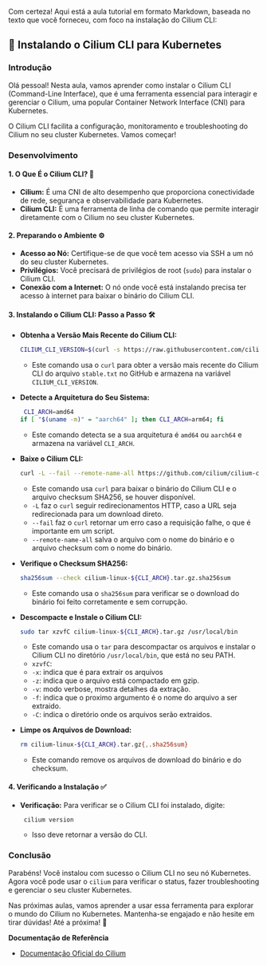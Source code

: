 Com certeza! Aqui está a aula tutorial em formato Markdown, baseada no texto que você forneceu, com foco na instalação do Cilium CLI:

## 🚀 Instalando o Cilium CLI para Kubernetes

### Introdução

Olá pessoal! Nesta aula, vamos aprender como instalar o Cilium CLI (Command-Line Interface), que é uma ferramenta essencial para interagir e gerenciar o Cilium, uma popular Container Network Interface (CNI) para Kubernetes.

O Cilium CLI facilita a configuração, monitoramento e troubleshooting do Cilium no seu cluster Kubernetes. Vamos começar!

### Desenvolvimento

#### 1. O Que É o Cilium CLI? 🤔

*   **Cilium:** É uma CNI de alto desempenho que proporciona conectividade de rede, segurança e observabilidade para Kubernetes.
*   **Cilium CLI:** É uma ferramenta de linha de comando que permite interagir diretamente com o Cilium no seu cluster Kubernetes.

#### 2. Preparando o Ambiente ⚙️

*   **Acesso ao Nó:** Certifique-se de que você tem acesso via SSH a um nó do seu cluster Kubernetes.
*   **Privilégios:** Você precisará de privilégios de root (`sudo`) para instalar o Cilium CLI.
*   **Conexão com a Internet:** O nó onde você está instalando precisa ter acesso à internet para baixar o binário do Cilium CLI.

#### 3. Instalando o Cilium CLI: Passo a Passo 🛠️

*   **Obtenha a Versão Mais Recente do Cilium CLI:**

    ```bash
    CILIUM_CLI_VERSION=$(curl -s https://raw.githubusercontent.com/cilium/cilium-cli/main/stable.txt)
    ```
    *  Este comando usa o `curl` para obter a versão mais recente do Cilium CLI do arquivo `stable.txt` no GitHub e armazena na variável `CILIUM_CLI_VERSION`.
*   **Detecte a Arquitetura do Seu Sistema:**

    ```bash
     CLI_ARCH=amd64
    if [ "$(uname -m)" = "aarch64" ]; then CLI_ARCH=arm64; fi
    ```
    *   Este comando detecta se a sua arquitetura é `amd64` ou `aarch64` e armazena na variável `CLI_ARCH`.
*   **Baixe o Cilium CLI:**

    ```bash
    curl -L --fail --remote-name-all https://github.com/cilium/cilium-cli/releases/download/${CILIUM_CLI_VERSION}/cilium-linux-${CLI_ARCH}.tar.gz{,.sha256sum}
    ```
    *   Este comando usa `curl` para baixar o binário do Cilium CLI e o arquivo checksum SHA256, se houver disponível.
    *   `-L` faz o `curl` seguir redirecionamentos HTTP, caso a URL seja redirecionada para um download direto.
    *   `--fail` faz o `curl` retornar um erro caso a requisição falhe, o que é importante em um script.
    *   `--remote-name-all` salva o arquivo com o nome do binário e o arquivo checksum com o nome do binário.
*   **Verifique o Checksum SHA256:**

    ```bash
    sha256sum --check cilium-linux-${CLI_ARCH}.tar.gz.sha256sum
    ```
    *   Este comando usa o `sha256sum` para verificar se o download do binário foi feito corretamente e sem corrupção.
*   **Descompacte e Instale o Cilium CLI:**

    ```bash
    sudo tar xzvfC cilium-linux-${CLI_ARCH}.tar.gz /usr/local/bin
    ```
    *  Este comando usa o `tar` para descompactar os arquivos e instalar o Cilium CLI no diretório `/usr/local/bin`, que está no seu PATH.
    *   `xzvfC`:
      *  `-x`: indica que é para extrair os arquivos
       *  `-z`: indica que o arquivo está compactado em gzip.
       *  `-v`: modo verbose, mostra detalhes da extração.
       *  `-f`: indica que o proximo argumento é o nome do arquivo a ser extraido.
       *  `-C`: indica o diretório onde os arquivos serão extraidos.
*   **Limpe os Arquivos de Download:**

    ```bash
    rm cilium-linux-${CLI_ARCH}.tar.gz{,.sha256sum}
    ```
    *   Este comando remove os arquivos de download do binário e do checksum.

#### 4. Verificando a Instalação ✅

*   **Verificação:**
     Para verificar se o Cilium CLI foi instalado, digite:
     ```bash
      cilium version
     ```
     *   Isso deve retornar a versão do CLI.

### Conclusão

Parabéns! Você instalou com sucesso o Cilium CLI no seu nó Kubernetes. Agora você pode usar o `cilium` para verificar o status, fazer troubleshooting e gerenciar o seu cluster Kubernetes.

Nas próximas aulas, vamos aprender a usar essa ferramenta para explorar o mundo do Cilium no Kubernetes. Mantenha-se engajado e não hesite em tirar dúvidas! Até a próxima! 👋

**Documentação de Referência**

*   [Documentação Oficial do Cilium](https://docs.cilium.io/en/latest/installation/k8s-install-kubeadm/#create-the-cluster)
